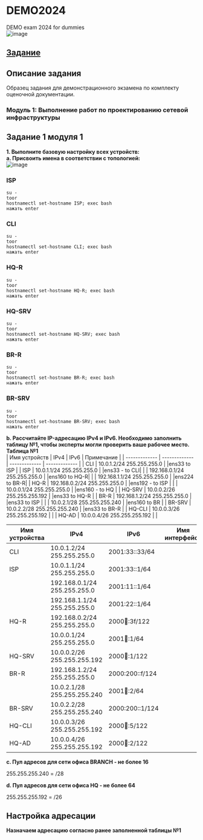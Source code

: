 # DEMO2024
DEMO exam 2024 for dummies  
![image](https://github.com/NyashMan/DEMO2024/assets/1348639/23dba506-fe7d-4e66-9592-fad345099039)  

## [Задание](https://sysahelper.ru/mod/resource/view.php?id=14)  
## Описание задания   
Образец задания для демонстрационного экзамена по комплекту оценочной документации.  

### Модуль 1: Выполнение работ по проектированию сетевой инфраструктуры  
## **Задание 1 модуля 1** 
**1.	Выполните базовую настройку всех устройств:**  
**a.	Присвоить имена в соответствии с топологией:**  
![image](https://github.com/NyashMan/DEMO2023/assets/1348639/9a2a7cbb-7b8f-4a12-9cab-a90b7a0c080b)  

### **ISP**
```
su -
toor
hostnamectl set-hostname ISP; exec bash
нажать enter
```

### **CLI**
```
su -
toor
hostnamectl set-hostname CLI; exec bash
нажать enter
```

### **HQ-R**
```
su -
toor
hostnamectl set-hostname HQ-R; exec bash
нажать enter
```

### **HQ-SRV**
```
su -
toor
hostnamectl set-hostname HQ-SRV; exec bash
нажать enter
```

### **BR-R**
```
su -
toor
hostnamectl set-hostname BR-R; exec bash
нажать enter
```


### **BR-SRV**

```
su -
toor
hostnamectl set-hostname BR-SRV; exec bash
нажать enter
```

**b.	Рассчитайте IP-адресацию IPv4 и IPv6. Необходимо заполнить таблицу №1, чтобы эксперты могли проверить ваше рабочее место.**  
**Таблица №1**  
| Имя устройств  | IPv4 | IPv6 | Примечание | 
| ------------- | ------------- | ------------- | ------------- |
| CLI  | 10.0.1.2/24 255.255.255.0 | |ens33 to ISP |
| ISP | 10.0.1.1/24 255.255.255.0 | |ens33 - to CLI|
|  | 192.168.0.1/24 255.255.255.0 | |ens160 to HQ-R|
|  | 192.168.1.1/24 255.255.255.0 | |ens224 to BR-R|
| HQ-R  | 192.168.0.2/24 255.255.255.0 | |ens192 - to ISP  |
|   | 10.0.0.1/24 255.255.255.0 | |ens160 - to HQ  |
| HQ-SRV  | 10.0.0.2/26 255.255.255.192 |  |ens33 to HQ-R  |
| BR-R  | 192.168.1.2/24 255.255.255.0 | |ens33 to ISP  |
|   | 10.0.2.1/28 255.255.255.240 | |ens160 to BR  |
| BR-SRV  | 10.0.2.2/28 255.255.255.240 | |ens33 to BR-R  |
| HQ-CLI  | 10.0.0.3/26 255.255.255.192 | |
| HQ-AD  | 10.0.0.4/26 255.255.255.192 | |

| Имя устройства | IPv4            | IPv6                | Имя интерфейса |
|-----------------|-----------------|--------------------|----------------|
| CLI             | 10.0.1.2/24 255.255.255.0     | 2001:33::33/64       |            |
| ISP             | 10.0.1.1/24 255.255.255.0     | 2001:33::1/64	       |            |
|                 | 192.168.0.1/24 255.255.255.0     | 2001:11::1/64                   |                |
|                 | 192.168.1.1/24 255.255.255.0     | 2001:22::1/64                   |                |
| HQ-R            | 192.168.0.2/24 255.255.255.0        | 2000:100::3f/122        |            |
|                 | 10.0.0.1/24 255.255.255.0        |    2001:100::1/64		                |                |
| HQ-SRV          | 10.0.0.2/26 255.255.255.192        | 2000:100::1/122       |            |
| BR-R            | 192.168.1.2/24 255.255.255.0     | 2000:200::f/124       |            |
|                 | 10.0.2.1/28 255.255.255.240     | 2001:100::2/64	                   |                |
| BR-SRV          | 10.0.2.2/28 255.255.255.240     | 2000:200::1/124       |            |
| HQ-CLI          | 10.0.0.3/26 255.255.255.192        | 2000:100::5/122       |            |
| HQ-AD           | 10.0.0.4/26 255.255.255.192       | 2000:100::2/122       |            |  

**c.	Пул адресов для сети офиса BRANCH - не более 16**

255.255.255.240 = /28

**d.	Пул адресов для сети офиса HQ - не более 64**

255.255.255.192 = /26

## Настройка адресации  
**Назначаем адресацию согласно ранее заполненной таблицы №1**  
